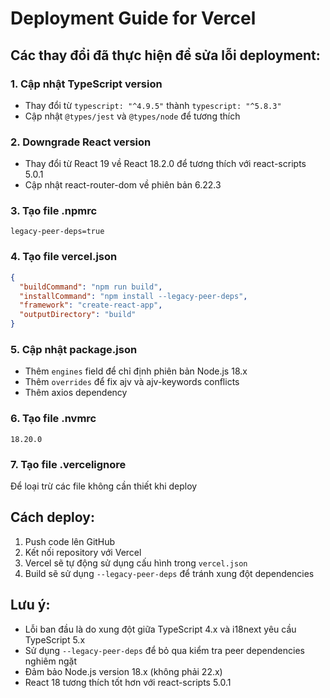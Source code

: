 # Deployment Guide for Vercel

## Các thay đổi đã thực hiện để sửa lỗi deployment:

### 1. Cập nhật TypeScript version
- Thay đổi từ `typescript: "^4.9.5"` thành `typescript: "^5.8.3"`
- Cập nhật `@types/jest` và `@types/node` để tương thích

### 2. Downgrade React version
- Thay đổi từ React 19 về React 18.2.0 để tương thích với react-scripts 5.0.1
- Cập nhật react-router-dom về phiên bản 6.22.3

### 3. Tạo file .npmrc
```
legacy-peer-deps=true
```

### 4. Tạo file vercel.json
```json
{
  "buildCommand": "npm run build",
  "installCommand": "npm install --legacy-peer-deps",
  "framework": "create-react-app",
  "outputDirectory": "build"
}
```

### 5. Cập nhật package.json
- Thêm `engines` field để chỉ định phiên bản Node.js 18.x
- Thêm `overrides` để fix ajv và ajv-keywords conflicts
- Thêm axios dependency

### 6. Tạo file .nvmrc
```
18.20.0
```

### 7. Tạo file .vercelignore
Để loại trừ các file không cần thiết khi deploy

## Cách deploy:

1. Push code lên GitHub
2. Kết nối repository với Vercel
3. Vercel sẽ tự động sử dụng cấu hình trong `vercel.json`
4. Build sẽ sử dụng `--legacy-peer-deps` để tránh xung đột dependencies

## Lưu ý:
- Lỗi ban đầu là do xung đột giữa TypeScript 4.x và i18next yêu cầu TypeScript 5.x
- Sử dụng `--legacy-peer-deps` để bỏ qua kiểm tra peer dependencies nghiêm ngặt
- Đảm bảo Node.js version 18.x (không phải 22.x)
- React 18 tương thích tốt hơn với react-scripts 5.0.1 